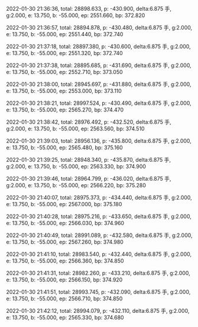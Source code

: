 2022-01-30 21:36:36, total: 28898.633, p: -430.900, delta:6.875 手, g:2.000, e: 13.750, b: -55.000, ep: 2551.660, bp: 372.820

2022-01-30 21:36:57, total: 28894.878, p: -430.480, delta:6.875 手, g:2.000, e: 13.750, b: -55.000, ep: 2551.440, bp: 372.740

2022-01-30 21:37:18, total: 28897.380, p: -430.600, delta:6.875 手, g:2.000, e: 13.750, b: -55.000, ep: 2551.320, bp: 372.740

2022-01-30 21:37:38, total: 28895.685, p: -431.690, delta:6.875 手, g:2.000, e: 13.750, b: -55.000, ep: 2552.710, bp: 373.050

2022-01-30 21:38:00, total: 28945.697, p: -431.880, delta:6.875 手, g:2.000, e: 13.750, b: -55.000, ep: 2553.000, bp: 373.110

2022-01-30 21:38:21, total: 28997.524, p: -430.490, delta:6.875 手, g:2.000, e: 13.750, b: -55.000, ep: 2565.270, bp: 374.470

2022-01-30 21:38:42, total: 28976.492, p: -432.520, delta:6.875 手, g:2.000, e: 13.750, b: -55.000, ep: 2563.560, bp: 374.510

2022-01-30 21:39:03, total: 28956.136, p: -435.800, delta:6.875 手, g:2.000, e: 13.750, b: -55.000, ep: 2565.480, bp: 375.160

2022-01-30 21:39:25, total: 28948.340, p: -435.870, delta:6.875 手, g:2.000, e: 13.750, b: -55.000, ep: 2563.330, bp: 374.900

2022-01-30 21:39:46, total: 28964.799, p: -436.020, delta:6.875 手, g:2.000, e: 13.750, b: -55.000, ep: 2566.220, bp: 375.280

2022-01-30 21:40:07, total: 28975.373, p: -434.440, delta:6.875 手, g:2.000, e: 13.750, b: -55.000, ep: 2567.000, bp: 375.180

2022-01-30 21:40:28, total: 28975.216, p: -433.650, delta:6.875 手, g:2.000, e: 13.750, b: -55.000, ep: 2566.030, bp: 374.960

2022-01-30 21:40:49, total: 28991.089, p: -432.580, delta:6.875 手, g:2.000, e: 13.750, b: -55.000, ep: 2567.260, bp: 374.980

2022-01-30 21:41:10, total: 28983.540, p: -432.440, delta:6.875 手, g:2.000, e: 13.750, b: -55.000, ep: 2566.360, bp: 374.850

2022-01-30 21:41:31, total: 28982.260, p: -433.210, delta:6.875 手, g:2.000, e: 13.750, b: -55.000, ep: 2566.150, bp: 374.920

2022-01-30 21:41:51, total: 28993.745, p: -432.090, delta:6.875 手, g:2.000, e: 13.750, b: -55.000, ep: 2566.710, bp: 374.850

2022-01-30 21:42:12, total: 28994.079, p: -432.110, delta:6.875 手, g:2.000, e: 13.750, b: -55.000, ep: 2565.330, bp: 374.680